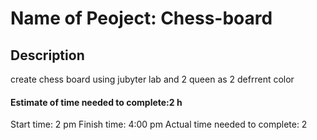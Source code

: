 # Name of Peoject: Chess-board


## Description

create chess board using jubyter lab and 2 queen as 2 defrrent color  
#### Estimate of time needed to complete:2 h

Start time: 2 pm Finish time: 4:00 pm Actual time needed to complete: 2 

